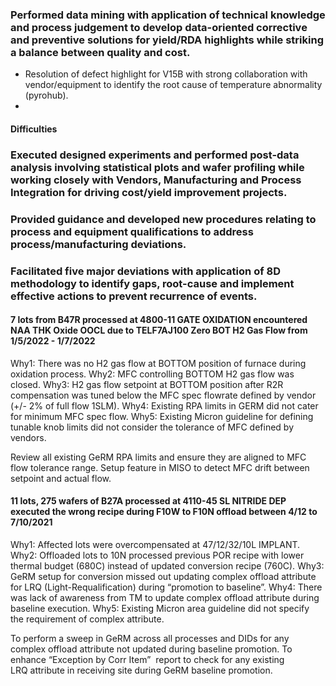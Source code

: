 ### Performed data mining with application of technical knowledge and process judgement to develop data-oriented corrective and preventive solutions for yield/RDA highlights while striking a balance between quality and cost.
- Resolution of defect highlight for V15B with strong collaboration with vendor/equipment to identify the root cause of temperature abnormality (pyrohub).
-  


#### Difficulties


### Executed designed experiments and performed post-data analysis involving statistical plots and wafer profiling while working closely with Vendors, Manufacturing and Process Integration for driving cost/yield improvement projects. 


### Provided guidance and developed new procedures relating to process and equipment qualifications to address process/manufacturing deviations.

### Facilitated five major deviations with application of 8D methodology to identify gaps, root-cause and implement effective actions to prevent recurrence of events. 

#### 7 lots from B47R processed at 4800-11 GATE OXIDATION encountered NAA THK Oxide OOCL due to TELF7AJ100 Zero BOT H2 Gas Flow from 1/5/2022 - 1/7/2022
Why1: There was no H2 gas flow at BOTTOM position of furnace during oxidation process. 
Why2: MFC controlling BOTTOM H2 gas flow was closed.
Why3: H2 gas flow setpoint at BOTTOM position after R2R compensation was tuned below the MFC spec flowrate defined by vendor (+/- 2% of full flow 1SLM).
Why4: Existing RPA limits in GERM did not cater for minimum MFC spec flow.
Why5: Existing Micron guideline for defining tunable knob limits did not consider the tolerance of MFC defined by vendors.

Review all existing GeRM RPA limits and ensure they are aligned to MFC flow tolerance range.
Setup feature in MISO to detect MFC drift between setpoint and actual flow.

#### 11 lots, 275 wafers of B27A processed at 4110-45 SL NITRIDE DEP executed the wrong recipe during F10W to F10N offload between 4/12 to 7/10/2021
Why1: Affected lots were overcompensated at 47/12/32/10L IMPLANT.
Why2: Offloaded lots to 10N processed previous POR recipe with lower thermal budget (680C) instead of updated conversion recipe (760C).
Why3: GeRM setup for conversion missed out updating complex offload attribute for LRQ (Light-Requalification) during “promotion to baseline”.
Why4: There was lack of awareness from TM to update complex offload attribute during baseline execution.
Why5: Existing Micron area guideline did not specify the requirement of complex attribute.

To perform a sweep in GeRM across all processes and DIDs for any complex offload attribute not updated during baseline promotion.
To enhance “Exception by Corr Item”  report to check for any existing LRQ attribute in receiving site during GeRM baseline promotion.


